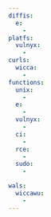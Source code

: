 ```yaml
---
diffis:
  e:
    -
platfs:
  vulnyx:
    -
curls:
  wicca:
    -
functions:
  unix:
    -
  e:
    -
  vulnyx:
    -
  ci:
    -
  rce:
    -
  sudo:
    -

wals:
  wiccawu:
    -
---
```


